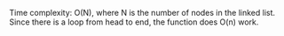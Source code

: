 Time complexity: O(N), where N is the number of nodes in the linked list. Since there is a loop from head to end, the function does O(n) work. 
